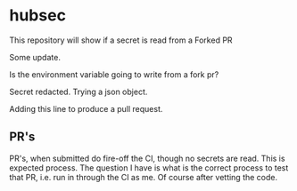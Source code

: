 # hubsec

This repository will show if a secret is read from a Forked PR

Some update.

Is the environment variable going to write from a fork pr?

Secret redacted. Trying a json object.

Adding this line to produce a pull request. 

## PR's

PR's, when submitted do fire-off the CI, though no secrets are read. This is expected process. The question I have is what is the correct process to test that PR, i.e. run in through the CI as me. Of course after vetting the code. 
